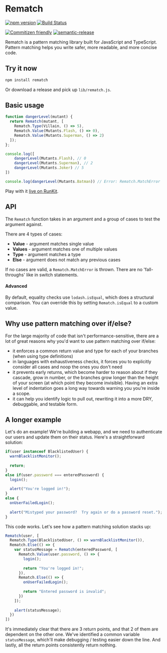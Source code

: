 # Rematch

[![npm version](https://badge.fury.io/js/rematch.svg)](http://badge.fury.io/js/rematch)
[![Build Status](https://travis-ci.org/jiaweihli/rematch.png?branch=master)](https://travis-ci.org/jiaweihli/rematch)

[![Commitizen friendly](https://img.shields.io/badge/commitizen-friendly-brightgreen.svg)](http://commitizen.github.io/cz-cli/)
[![semantic-release](https://img.shields.io/badge/%20%20%F0%9F%93%A6%F0%9F%9A%80-semantic--release-e10079.svg)](https://github.com/semantic-release/semantic-release)

Rematch is a pattern matching library built for JavaScript and TypeScript.
Pattern matching helps you write safer, more readable, and more concise code.

## Try it now

```bash
npm install rematch
```

Or download a release and pick up `lib/rematch.js`.

## Basic usage

```javascript
function dangerLevel(mutant) {
  return Rematch(mutant, [
    Rematch.Type(Villain, () => 5),
    Rematch.Value(Mutants.Flash, () => 0),
    Rematch.Value(Mutants.Superman, () => 2)
  ]);
};

console.log([
    dangerLevel(Mutants.Flash), // 0
    dangerLevel(Mutants.Superman), // 2
    dangerLevel(Mutants.Joker) // 5
])

console.log(dangerLevel(Mutants.Batman)) // Error: Rematch.MatchError
```

Play with it [live on RunKit](https://runkit.com/jiaweihli/57db70d841de7f1400d64f73).

## API

The `Rematch` function takes in an argument and a group of cases to test the argument against.

There are 4 types of cases:
 
  - **Value** - argument matches single value
  - **Values** - argument matches one of multiple values
  - **Type** - argument matches a type
  - **Else** - argument does not match any previous cases
  
If no cases are valid, a `Rematch.MatchError` is thrown.  There are no 'fall-throughs' like in switch statements.

#### Advanced

By default, equality checks use `lodash.isEqual`, which does a structural comparison.  You can override this by setting
`Rematch.isEqual` to a custom value.
  
## Why use pattern matching over if/else?

For the large majority of code that isn't performance-sensitive, there are a lot of great reasons why you'd want to use 
pattern matching over if/else:

  - it enforces a common return value and type for each of your branches (when using type definitions)
  - in languages with exhaustiveness checks, it forces you to explicitly consider all cases and noop the ones you don't 
    need
  - it prevents early returns, which become harder to reason about if they cascade, grow in number, or the branches grow 
    longer than the height of your screen (at which point they become invisible).  Having an extra level of indentation 
    goes a long way towards warning you you're inside a scope.
  - it can help you identify logic to pull out, rewriting it into a more DRY, debuggable, and testable form.
     
## A longer example
  
Let's do an example!  We're building a webapp, and we need to authenticate our users and update them on their status.
Here's a straightforward solution:

```javascript
if(user instanceof BlacklistedUser) {
  warnBlacklistMonitor();
  
  return;
}
else if(user.password === enteredPassword) {
  login();
  
  alert("You're logged in!");
}
else {
  onUserFailedLogin();
  
  alert("Mistyped your password?  Try again or do a password reset.");
}
```

This code works.  Let's see how a pattern matching solution stacks up:

  
```javascript
Rematch(user, [
  Rematch.Type(BlacklistedUser, () => warnBlacklistMonitor()),
  Rematch.Else(() => {
    var statusMessage = Rematch(enteredPassword, [
      Rematch.Value(user.password, () => {
        login();    
         
        return "You're logged in!";
      }),
      Rematch.Else(() => {
        onUserFailedLogin();
     
        return "Entered password is invalid";
      })
    ]);
    
    alert(statusMessage);
  }) 
])
```

It's immediately clear that there are 3 return points, and that 2 of them are dependent on the other one.
We've identified a common variable `statusMessage`, which'll make debugging / testing easier down the line.
And lastly, all the return points consistently return nothing.

